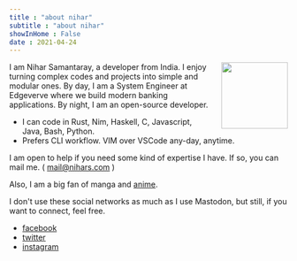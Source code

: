 ```yaml
---
title : "about nihar"
subtitle : "about nihar"
showInHome : False
date : 2021-04-24
---
```


<img src="/nihar.jpg" height="120" style="float: right;margin-left: 3%">
I am Nihar Samantaray, a developer from India.
I enjoy turning complex codes and projects into simple and modular ones.
By day, I am a System Engineer at Edgeverve where we build modern banking applications. By night, I am an open-source developer.

* I can code in Rust, Nim, Haskell, C, Javascript, Java, Bash, Python.
* Prefers CLI workflow. VIM over VSCode any-day, anytime.

I am open to help if you need some kind of expertise I have.
If so, you can mail me. ( [mail@nihars.com](mailto:mail@nihars.com) )  


Also, I am a big fan of manga and [anime](/anime).

I don't use these social networks as much as I use Mastodon, but still, if you want to connect, feel free.

* [facebook](https://d.facebook.com/niharokz)
* [twitter](https://twitter.com/niharokz)
* [instagram](https://instagram.com/niharokz)
